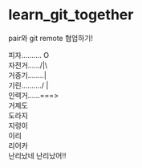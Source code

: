 # learn_git_together
pair와 git remote 협업하기!

피자.......... O <br>
자전거....../|\ <br>
거중기........|      
기린........../  | <br> 
인력거......===> <br>
거제도  <br> 
도라지 <br>
지렁이 <br>
이리 <br>
리어카 <br>
난리났네 난리났어!!